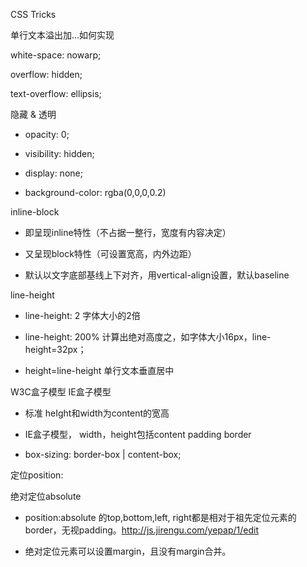 CSS Tricks

单行文本溢出加...如何实现

white-space: nowarp;

overflow: hidden;

text-overflow: ellipsis;



隐藏 & 透明

- opacity: 0;

- visibility: hidden;

- display: none;

- background-color:  rgba(0,0,0,0.2)



inline-block

- 即呈现inline特性（不占据一整行，宽度有内容决定）

- 又呈现block特性（可设置宽高，内外边距）

- 默认以文字底部基线上下对齐，用vertical-align设置，默认baseline



line-height

- line-height: 2 字体大小的2倍

- line-height: 200% 计算出绝对高度之，如字体大小16px，line-height=32px；

- height=line-height 单行文本垂直居中



W3C盒子模型 IE盒子模型

- 标准 heIght和width为content的宽高

- IE盒子模型， width，height包括content padding border

- box-sizing: border-box | content-box;



定位position:

绝对定位absolute 

- position:absolute 的top,bottom,left, right都是相对于祖先定位元素的border，无视padding。http://js.jirengu.com/yepap/1/edit

- 绝对定位元素可以设置margin，且没有margin合并。





